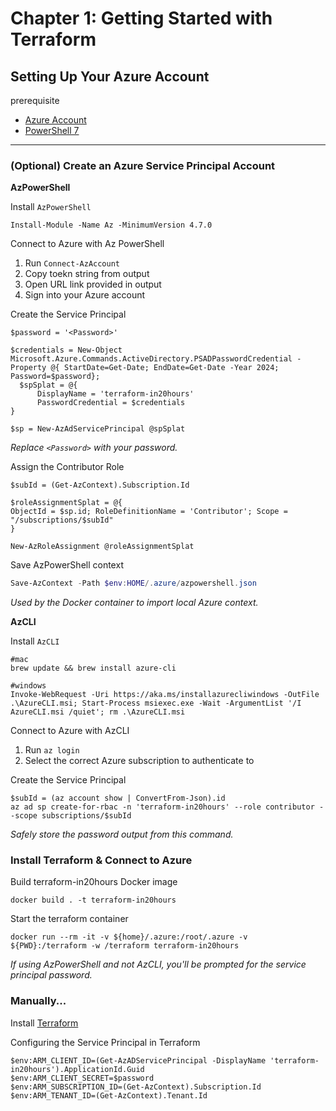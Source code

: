 # Chapter 1: Getting Started with Terraform

## Setting Up Your Azure Account

prerequisite

* [Azure Account](https://azure.microsoft.com/en-us/free/)
* [PowerShell 7](https://docs.microsoft.com/en-us/powershell/scripting/install/installing-powershell?view=powershell-7)

---

### (Optional) Create an Azure Service Principal Account

**AzPowerShell**

Install `AzPowerShell`

```
Install-Module -Name Az -MinimumVersion 4.7.0
```

Connect to Azure with Az PowerShell

1. Run `Connect-AzAccount`
2. Copy toekn string from output
3. Open URL link provided in output
4. Sign into your Azure account

Create the Service Principal

```
$password = '<Password>'

$credentials = New-Object Microsoft.Azure.Commands.ActiveDirectory.PSADPasswordCredential -Property @{ StartDate=Get-Date; EndDate=Get-Date -Year 2024; Password=$password};
  $spSplat = @{
      DisplayName = 'terraform-in20hours'
      PasswordCredential = $credentials
}

$sp = New-AzAdServicePrincipal @spSplat
```

_Replace `<Password>` with your password._

Assign the Contributor Role

```
$subId = (Get-AzContext).Subscription.Id

$roleAssignmentSplat = @{
ObjectId = $sp.id; RoleDefinitionName = 'Contributor'; Scope = "/subscriptions/$subId"
}

New-AzRoleAssignment @roleAssignmentSplat
```

Save AzPowerShell context

```powershell
Save-AzContext -Path $env:HOME/.azure/azpowershell.json
```

_Used by the Docker container to import local Azure context._

**AzCLI**

Install `AzCLI`

```
#mac
brew update && brew install azure-cli

#windows
Invoke-WebRequest -Uri https://aka.ms/installazurecliwindows -OutFile .\AzureCLI.msi; Start-Process msiexec.exe -Wait -ArgumentList '/I AzureCLI.msi /quiet'; rm .\AzureCLI.msi
```

Connect to Azure with AzCLI

1. Run `az login`
2. Select the correct Azure subscription to authenticate to

Create the Service Principal

```
$subId = (az account show | ConvertFrom-Json).id
az ad sp create-for-rbac -n 'terraform-in20hours' --role contributor --scope subscriptions/$subId
```

_Safely store the password output from this command._

### Install Terraform & Connect to Azure

Build terraform-in20hours Docker image

```
docker build . -t terraform-in20hours
```

Start the terraform container

```
docker run --rm -it -v ${home}/.azure:/root/.azure -v ${PWD}:/terraform -w /terraform terraform-in20hours
```

_If using AzPowerShell and not AzCLI, you'll be prompted for the service principal password._

### Manually...

Install [Terraform](https://learn.hashicorp.com/tutorials/terraform/install-cli)

Configuring the Service Principal in Terraform

```
$env:ARM_CLIENT_ID=(Get-AzADServicePrincipal -DisplayName 'terraform-in20hours').ApplicationId.Guid
$env:ARM_CLIENT_SECRET=$password
$env:ARM_SUBSCRIPTION_ID=(Get-AzContext).Subscription.Id
$env:ARM_TENANT_ID=(Get-AzContext).Tenant.Id
```
